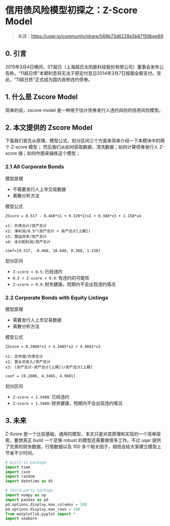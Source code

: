 

# 信用债风险模型初探之：Z-Score Model

> 来源：https://uqer.io/community/share/568b73d6228e5b67159bee69

## 0. 引言

2015年3月4日晚间，ST超日（上海超日太阳能科技股份有限公司）董事会发布公告称，“11超日债”本期利息将无法于原定付息日2014年3月7日按期全额支付。至此，“11超日债”正式成为国内首例违约债券。

## 1. 什么是 Zscore Model

简单的说，zscore model 是一种用于估计债券发行人违约风险的信用风险模型。

## 2. 本文提供的 Zscore Model

下面我们首先从原理，模型公式，划分区间三个方面来简单介绍一下本模块中的两个 Z-score 模型；
然后我们从如何获取数据，清洗数据；如何计算债券发行人 Z-score 值；如何作图来操练这个模型；

### 2.1 All Corporate Bonds

模型原理

+ 不需要发行人上市交易数据
+ 离散分析方法

模型公式

```
ZScore = 0.517 - 0.460*x1 + 9.320*2/x2 + 0.388*x3 + 1.158*x4

x1: 负债合计/资产总计  
x2: 净利润/0.5*(资产总计 + 资产总计[上期])
x3: 营运资本/资产总计
x4: 未分配利润/资产总计

coef=[0.517, -0.460, 18.640, 0.388, 1.158] 
```

划分区间

+ `Z-score < 0.5`: 已经违约
+ `0.5 < Z-score < 0.9`: 有违约的可能性
+ `Z-score > 0.9`: 财务健康，短期内不会出现违约情况

### 2.2 Corporate Bonds with Equity Listings

模型原理

+ 需要发行人上市交易数据
+ 离散分析方法

模型公式

```
ZScore = 0.2086*x1 + 4.3465*x2 + 4.9601*x3

x1: 总市值/负债合计
x2: 营业总收入/资产总计
x3: (资产总计-资产总计[上期])/资产总计[上期]

coef = [0.2086, 4.3465, 4.9601] 
```

划分区间

+ `Z-score < 1.5408`: 已经违约
+ `Z-score > 1.5408`: 财务健康，短期内不会出现违约情况

## 3. 未来

Z-Score 是一个比较基础，通用的模型，本文只是对其原理和实现的一个简单探索，要想真正 build 一个足够 robust 的模型还需要做很多工作。不过 uqer 提供了完善的财务数据，行情数据以及 100 多个相关因子，相信会给大家建立模型上节省不少时间。

```py
# built-in package
import time
import json
import random
import datetime as dt

# third-party package
import numpy as np
import pandas as pd
pd.options.display.max_columns = 100
pd.options.display.max_rows = 100
from matplotlib.pyplot import *
import seaborn

